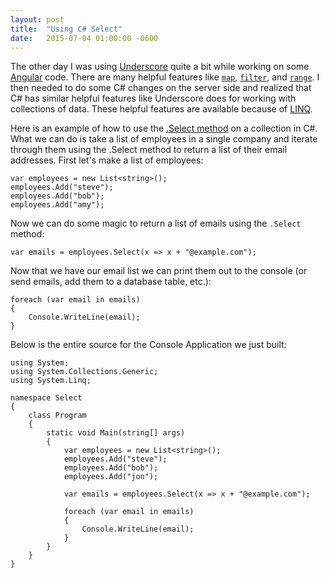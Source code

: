 ```yaml
---
layout: post
title:  "Using C# Select"
date:   2015-07-04 01:00:00 -0600
---
```


The other day I was using [Underscore][1] quite a bit while working on some
[Angular][2] code. There are many helpful features like [`map`][3], [`filter`][4],
and [`range`][5]. I then needed to do some C# changes on the server side and
realized that C# has similar helpful features like Underscore does for working
with collections of data. These helpful features are available because of
[LINQ][6].

Here is an example of how to use the [.Select method][7] on a collection in C#. What
we can do is take a list of employees in a single company and iterate through
them using the .Select method to return a list of their email addresses. First
let's make a list of employees:

```
var employees = new List<string>();
employees.Add("steve");
employees.Add("bob");
employees.Add("amy");
```

Now we can do some magic to return a list of emails using the `.Select` method:

```
var emails = employees.Select(x => x + "@example.com");
```

Now that we have our email list we can print them out to the console (or send
emails, add them to a database table, etc.):

```
foreach (var email in emails)
{
    Console.WriteLine(email);
}
```

Below is the entire source for the Console Application we just built:

```
using System;
using System.Collections.Generic;
using System.Linq;

namespace Select
{
    class Program
    {
        static void Main(string[] args)
        {
            var employees = new List<string>();
            employees.Add("steve");
            employees.Add("bob");
            employees.Add("jon");

            var emails = employees.Select(x => x + "@example.com");
            
            foreach (var email in emails)
            {
                Console.WriteLine(email);
            }
        }
    }
}
```

[1]: http://underscorejs.org/
[2]: https://angularjs.org/
[3]: http://underscorejs.org/#map
[4]: http://underscorejs.org/#filter
[5]: http://underscorejs.org/#range
[6]: https://msdn.microsoft.com/en-us/library/vstudio/system.linq(v=vs.100).aspx
[7]: https://msdn.microsoft.com/en-us/library/vstudio/bb548891(v=vs.100).aspx?cs-save-lang=1&cs-lang=csharp#code-snippet-1
